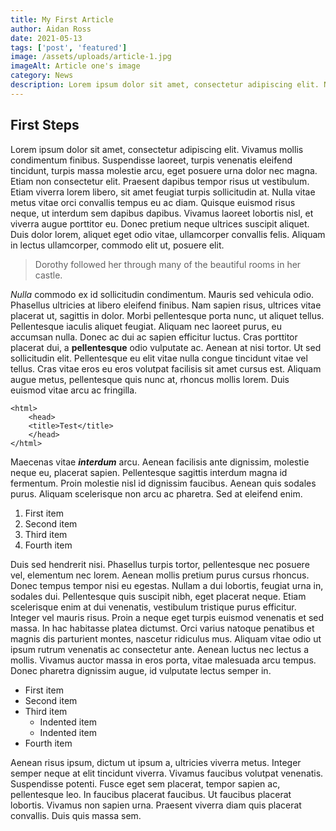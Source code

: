 ```yaml
---
title: My First Article
author: Aidan Ross
date: 2021-05-13
tags: ['post', 'featured']
image: /assets/uploads/article-1.jpg
imageAlt: Article one's image
category: News
description: Lorem ipsum dolor sit amet, consectetur adipiscing elit. Nullam ut dolor nulla. Suspendisse ut tortor ac nisi commodo sodales et sit amet massa. Duis tincidunt diam ut ante sollicitudin, sit amet mattis nunc pretium. Aenean rutrum dui tortor, et elementum ante condimentum a.
---
```


## First Steps

Lorem ipsum dolor sit amet, consectetur adipiscing elit. Vivamus mollis condimentum finibus. Suspendisse laoreet, turpis venenatis eleifend tincidunt, turpis massa molestie arcu, eget posuere urna dolor nec magna. Etiam non consectetur elit. Praesent dapibus tempor risus ut vestibulum. Etiam viverra lorem libero, sit amet feugiat turpis sollicitudin at. Nulla vitae metus vitae orci convallis tempus eu ac diam. Quisque euismod risus neque, ut interdum sem dapibus dapibus. Vivamus laoreet lobortis nisl, et viverra augue porttitor eu. Donec pretium neque ultrices suscipit aliquet. Duis dolor lorem, aliquet eget odio vitae, ullamcorper convallis felis. Aliquam in lectus ullamcorper, commodo elit ut, posuere elit.

> Dorothy followed her through many of the beautiful rooms in her castle.

*Nulla* commodo ex id sollicitudin condimentum. Mauris sed vehicula odio. Phasellus ultricies at libero eleifend finibus. Nam sapien risus, ultrices vitae placerat ut, sagittis in dolor. Morbi pellentesque porta nunc, ut aliquet tellus. Pellentesque iaculis aliquet feugiat. Aliquam nec laoreet purus, eu accumsan nulla. Donec ac dui ac sapien efficitur luctus. Cras porttitor placerat dui, a **pellentesque** odio vulputate ac. Aenean at nisi tortor. Ut sed sollicitudin elit. Pellentesque eu elit vitae nulla congue tincidunt vitae vel tellus. Cras vitae eros eu eros volutpat facilisis sit amet cursus est. Aliquam augue metus, pellentesque quis nunc at, rhoncus mollis lorem. Duis euismod vitae arcu ac fringilla.   

    <html>
        <head>
        <title>Test</title>
        </head>
    </html>

Maecenas vitae ***interdum*** arcu. Aenean facilisis ante dignissim, molestie neque eu, placerat sapien. Pellentesque sagittis interdum magna id fermentum. Proin molestie nisl id dignissim faucibus. Aenean quis sodales purus. Aliquam scelerisque non arcu ac pharetra. Sed at eleifend enim.

1. First item
2. Second item
3. Third item
4. Fourth item

Duis sed hendrerit nisi. Phasellus turpis tortor, pellentesque nec posuere vel, elementum nec lorem. Aenean mollis pretium purus cursus rhoncus. Donec tempus tempor nisi eu egestas. Nullam a dui lobortis, feugiat urna in, sodales dui. Pellentesque quis suscipit nibh, eget placerat neque. Etiam scelerisque enim at dui venenatis, vestibulum tristique purus efficitur. Integer vel mauris risus. Proin a neque eget turpis euismod venenatis et sed massa. In hac habitasse platea dictumst. Orci varius natoque penatibus et magnis dis parturient montes, nascetur ridiculus mus. Aliquam vitae odio ut ipsum rutrum venenatis ac consectetur ante. Aenean luctus nec lectus a mollis. Vivamus auctor massa in eros porta, vitae malesuada arcu tempus. Donec pharetra dignissim augue, id vulputate lectus semper in.

- First item
- Second item
- Third item
    - Indented item
    - Indented item
- Fourth item

Aenean risus ipsum, dictum ut ipsum a, ultricies viverra metus. Integer semper neque at elit tincidunt viverra. Vivamus faucibus volutpat venenatis. Suspendisse potenti. Fusce eget sem placerat, tempor sapien ac, pellentesque leo. In faucibus placerat faucibus. Ut faucibus placerat lobortis. Vivamus non sapien urna. Praesent viverra diam quis placerat convallis. Duis quis massa sem.